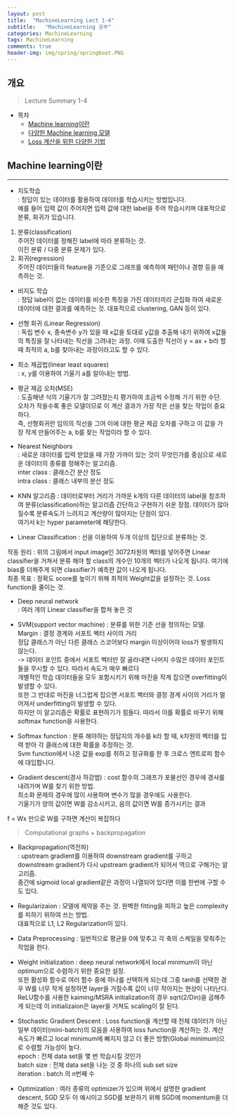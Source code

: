 ```yaml
---
layout: post
title:  "MachineLearning Lect 1-4"
subtitle:   "MachineLearning 공부"
categories: MachineLearning
tags: MachineLearning
comments: true
header-img: img/spring/springboot.PNG
---
```


## 개요
> Lecture Summary 1-4

- 목차
	- [Machine learning이란](#) 
	- [다양한 Machine learning 모델](#) 
	- [Loss 계산을 위한 다양한 기법](#)


## Machine learning이란
---
 - 지도학습   
 : 정답이 있는 데이터를 활용하여 데이터를 학습시키는 방법입니다.  
예를 들어 입력 값이 주어지면 입력 값에 대한 label을 주어 학습시키며 대표적으로 분류, 회귀가 있습니다.  
1) 분류(classification)  
주어진 데이터를 정해진 label에 따라 분류하는 것.   
이진 분류 / 다중 분류 문제가 있다.  
2) 회귀(regression)  
주어진 데이터들의 feature을 기준으로 그래프를 예측하여 패턴이나 경향 등을 예측하는 것.  


 - 비지도 학습  
 :  정답 label이 없는 데이터를 비슷한 특징을 가진 데이터끼리 군집화 하여 새로운 데이터에 대한 결과를 예측하는 것. 대표적으로 clustering, GAN 등이 있다.  

 - 선형 회귀 (Linear Regression)  
 : 독립 변수 x, 종속변수 y가 있을 때 x값을 토대로 y값을 추출해 내기 위하여 x값들의 특징을 잘 나타내는 직선을 그려내는 과정. 이때 도출한 직선이 y = ax + b라 할 때 최적의 a, b를 찾아내는 과정이라고도 할 수 있다.  

 - 최소 제곱법(linear least squares)  
 : x, y를 이용하여 기울기 a를 알아내는 방법.  

 - 평균 제곱 오차(MSE)  
 : 도출해낸 식의 기울기가 잘 그려졌는지 평가하여 조금씩 수정해 가기 위한 수단. 오차가 작을수록 좋은 모델이므로 이 계산 결과가 가장 작은 선을 찾는 작업이 중요하다.  
즉, 선형회귀란 임의의 직선을 그어 이에 대한 평균 제곱 오차를 구하고 이 값을 가장 작게 만들어주는 a, b를 찾는 작업이라 할 수 있다.  
 
 - Nearest Neighbors  
: 새로운 데이터를 입력 받았을 때 가장 가까이 있는 것이 무엇인가를 중심으로 새로운 데이터의 종류를 정해주는 알고리즘.  
  inter class : 클래스간 분산 정도  
  intra class : 클래스 내부의 분산 정도  

 - KNN 알고리즘
 : 데이터로부터 거리가 가까운 k개의 다른 데이터의 label을 참조하여 분류(classification)하는 알고리즘
간단하고 구현하기 쉬운 장점. 데이터가 많아질수록 분류속도가 느려지고 계산량이 많아지는 단점이 있다.  
여기서 k는 hyper parameter에 해당한다.  

 - Linear Classification
 : 선을 이용하여 두개 이상의 집단으로 분류하는 것.  
 
작동 원리 : 위의 그림에서 input image인 3072차원의 벡터를 넣어주면 Linear classifier을 거쳐서 분류 해야 할 class의 개수인 10개의 벡터가 나오게 됩니다. 여기에 bias를 더해주게 되면 classifier가 예측한 값이 나오게 됩니다.  
최종 목표 : 정확도 score를 높이기 위해 최적의 Weight값을 설정하는 것. Loss function을 줄이는 것.

 - Deep neural network  
 : 여러 개의 Linear classifier을 합쳐 놓은 것  
		
 - SVM(support vector machine)
: 분류를 위한 기준 선을 정의하는 모델.  
Margin : 결정 경계와 서포트 벡터 사이의 거리  
정답 클래스가 아닌 다른 클래스 스코어보다 margin 이상이어야 loss가 발생하지 않는다.  
-> 데이터 포인트 중에서 서포트 벡터만 잘 골라내면 나머지 수많은 데이터 포인트들을 무시할 수 있다. 따라서 속도가 매우 빠르다  
개별적인 학습 데이터들을 모두 포함시키기 위해 마진을 작게 잡으면 overfitting이 발생할 수 있다.  
또한 그 반대로 마진을 너그럽게 잡으면 서포트 벡터와 결정 경계 사이의 거리가 멀어져서 underfitting이 발생할 수 있다.  
하지만 이 알고리즘은 확률로 표현하기가 힘들다. 따라서 이를 확률로 바꾸기 위해 softmax function을 사용한다.  

 - Softmax function
: 분류 해야하는 정답지의 개수를 k라 할 때, k차원의 벡터를 입력 받아 각 클래스에 대한 확률을 추정하는 것.  
Svm function에서 나온 값을 exp를 취하고 정규화를 한 후 크로스 엔트로피 함수에 대입합니다.   


 - Gradient descent(경사 하강법)
: cost 함수의 그래프가 포물선인 경우에 경사를 내려가며 W를 찾기 위한 방법.  
최소화 문제의 경우에 많이 사용하며 변수가 많을 경우에도 사용한다.  
기울기가 양의 값이면 W를 감소시키고, 음의 값이면 W를 증가시키는 결과  

f = Wx 만으로 W를 구하면 계산이 복잡하다  
>	Computational graphs + backpropagation  

 - Backpropagation(역전파)   
: upstream gradient를 이용하여 downstream gradient를 구하고 downstream gradient가 다시 upstream gradient가 되어서 역으로 구해가는 알고리즘.  
중간에 sigmoid local gradient같은 과정이 나열되어 있다면 이를 한번에 구할 수도 있다.  

 - Regularizaion
: 모델에 제약을 주는 것. 완벽한 fitting을 피하고 높은 complexity를 피하기 위하여 쓰는 방법.  
 대표적으로 L1, L2 Regularization이 있다.  

 - Data Preprocessing
: 일반적으로 평균을 0에 맞추고 각 축의 스케일을 맞춰주는 작업을 한다.  

 - Weight initialization
: deep neural network에서 local minimum이 아닌 optimum으로 수렴하기 위한 중요한 설정.  
또한 활성화 함수로 여러 함수 중에 하나를 선택하게 되는데 그중 tanh를 선택한 경우 W를 너무 작게 설정하면 layer을 거칠수록 값이 너무 작아지는 현상이 나타난다.  
ReLU함수를 사용한 kaiming/MSRA initialization의 경우 sqrt(2/Din)을 곱해주게 되는데 이 initializaion은 layer을 거쳐도 scaling이 잘 된다.  

 - Stochastic Gradient Descent
: Loss function을 계산할 때 전체 데이터가 아닌 일부 데이터(mini-batch)의 모음을 사용하여 loss function을 계산하는 것.  계산 속도가 빠르고 local minimum에 빠지지 않고 더 좋은 방향(Global minimum)으로 수렴할 가능성이 높다.  
 epoch : 전체 data set을 몇 번 학습시킬 것인가  
 batch size : 전체 data set을 나눈 것 중 하나의 sub set size  
 iteration : batch 의 n번째 수  

  - Optimization
 : 여러 종류의 optimizer가 있으며 위에서 설명한 gradient descent, SGD 모두 이 예시이고 SGD를 보완하기 위해 SGD에 momentum을 더해준 것도 있다.  
  